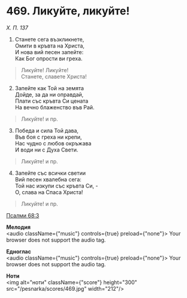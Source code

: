 # 469. Ликуйте, ликуйте!

_Х. П. 137_

1. Станете сега възкликнете,  
Омити в кръвта на Христа,  
И нова вий песен запейте:  
Как Бог опрости ви греха.  

> Ликуйте! Ликуйте!  
> Станете, славете Христа!

2. Запейте как Той на земята  
Дойде, за да ни оправдай,  
Плати със кръвта Си цената  
На вечно блаженство във Рай.  

> Ликуйте! и пр.  

3. Победа и сила Той дава,  
Във боя с греха ни крепи,  
Нас чудно с любов окръжава  
И води ни с Духа Свети.  

> Ликуйте! и пр.  

4. Запейте със всички светии  
Вий песен хвалебна сега:  
Той нас изкупи със кръвта Си, -  
О, слава на Спаса Христа!  

> Ликуйте! и пр.

[Псалми 68:3](http://biblia.bg/index.php?k=19&g=68&s=3)

**Мелодия**  
<audio className={"music"} controls={true} preload={"none"}>
    <source src="/pesnarka/mp3/469.mp3" type="audio/mpeg"/>
    Your browser does not support the audio tag.
</audio>

**Едноглас**  
<audio className={"music"} controls={true} preload={"none"}>
    <source src="/pesnarka/transp/469.mp3" type="audio/mpeg"/>
    Your browser does not support the audio tag.
</audio>

**Ноти**  
<img alt="ноти" className={"score"} height="300" src="/pesnarka/scores/469.jpg" width="212"/>
